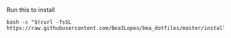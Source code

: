 Run this to install
```
bash -c "$(curl -fsSL https://raw.githubusercontent.com/Bea3Lopes/bea_dotfiles/master/install.sh)"
```
